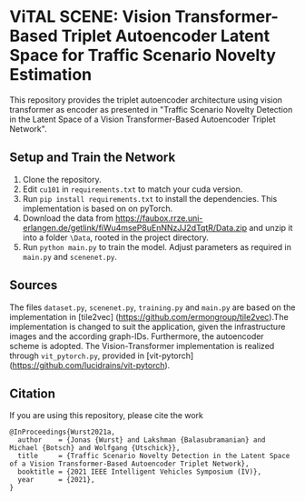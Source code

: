 # ViTAL SCENE: Vision Transformer-Based Triplet Autoencoder Latent Space for Traffic Scenario Novelty Estimation

This repository provides the triplet autoencoder architecture using vision transformer as encoder as presented in "Traffic Scenario Novelty Detection in the Latent Space of a Vision Transformer-Based Autoencoder Triplet Network".

## Setup and Train the Network
1. Clone the repository.
2. Edit `cu101` in `requirements.txt` to match your cuda version.
3. Run `pip install requirements.txt` to install the dependencies. This implementation is based on on pyTorch.
4. Download the data from https://faubox.rrze.uni-erlangen.de/getlink/fiWu4mseP8uEnNNzJJ2dTqtR/Data.zip and unzip it into a folder `\Data`, rooted in the project directory. 
5. Run `python main.py` to train the model. Adjust parameters as required in `main.py` and `scenenet.py`.

## Sources
The files `dataset.py`, `scenenet.py`, `training.py` and `main.py` are based on the implementation in [tile2vec] (https://github.com/ermongroup/tile2vec).The implementation is changed to suit the application, given the infrastructure images and the according graph-IDs. Furthermore, the autoencoder scheme is adopted. The Vision-Transformer implementation is realized through `vit_pytorch.py`, provided in [vit-pytorch] (https://github.com/lucidrains/vit-pytorch).


## Citation
If you are using this repository, please cite the work
```
@InProceedings{Wurst2021a,
  author    = {Jonas {Wurst} and Lakshman {Balasubramanian} and Michael {Botsch} and Wolfgang {Utschick}},
  title     = {Traffic Scenario Novelty Detection in the Latent Space of a Vision Transformer-Based Autoencoder Triplet Network},
  booktitle = {2021 IEEE Intelligent Vehicles Symposium (IV)},
  year      = {2021},
}
```